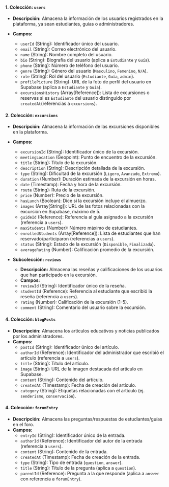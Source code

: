 #### 1. **Colección: `users`**

- **Descripción:** Almacena la información de los usuarios registrados en la plataforma, ya sean estudiantes, guías o
  administradores.
- **Campos:**

  - `userId` (String): Identificador único del usuario.
  - `email` (String): Correo electrónico del usuario.
  - `name` (String): Nombre completo del usuario.
  - `bio` (String): Biografía del usuario (aplica a `Estudiante` y `Guía`).
  - `phone` (String): Número de teléfono del usuario.
  - `genre` (String): Género del usuario (`Masculino`, `Femenino`, `N/A`).
  - `role` (String): Rol del usuario (`Estudiante`, `Guía`, `admin`).
  - `profilePicture` (String): URL de la foto de perfil del usuario en Supabase (aplica a `Estudiante` y `Guía`).
  - `excursionsHistory` (Array[Reference]): Lista de excursiones o reservas si es `Estudiante` del usuario distinguido
    por `createdAt`(referencias a `excursions`).

#### 2. **Colección: `excursions`**

- **Descripción:** Almacena la información de las excursiones disponibles en la plataforma.
- **Campos:**

  - `excursionId` (String): Identificador único de la excursión.
  - `meetingLocation` (Geopoint): Punto de encuentro de la excursión.
  - `title` (String): Título de la excursión.
  - `description` (String): Descripción detallada de la excursión.
  - `type` (String): Dificultad de la excursión (`Ligero`, `Avanzado`, `Extremo`).
  - `duration` (Number): Duración estimada de la excursión en horas.
  - `date` (Timestamp): Fecha y hora de la excursión.
  - `route` (String): Ruta de la excursión.
  - `price` (Number): Precio de la excursión.
  - `hasLunch` (Boolean): Dice si la excursión incluye el almuerzo.
  - `images` (Array[String]): URL de las fotos relacionadas con la excursión en Supabase, máximo de 5.
  - `guideId` (Reference): Referencia al guía asignado a la excursión (referencia a `users`).
  - `maxStudents` (Number): Número máximo de estudiantes.
  - `enrolledStudents` (Array[Reference]): Lista de estudiantes que han reservado/participaron (referencias a
    `users`).
  - `status` (String): Estado de la excursión (`Disponible`, `Finalizada`).
  - `averageRating` (Number): Calificación promedio de la excursión.

- **Subcolección: `reviews`**

  - **Descripción:** Almacena las reseñas y calificaciones de los usuarios que han participado en la excursión.
  - **Campos:**
  - `reviewId` (String): Identificador único de la reseña.
  - `studentId` (Reference): Referencia al estudiante que escribió la reseña (referencia a `users`).
  - `rating` (Number): Calificación de la excursión (1-5).
  - `comment` (String): Comentario del usuario sobre la excursión.

#### 4. **Colección: `blogPosts`**

- **Descripción:** Almacena los artículos educativos y noticias publicados por los administradores.
- **Campos:**
  - `postId` (String): Identificador único del artículo.
  - `authorId` (Reference): Identificador del administrador que escribió el artículo (referencia a `users`).
  - `title` (String): Título del artículo.
  - `image` (String): URL de la imagen destacada del artículo en Supabase.
  - `content` (String): Contenido del artículo.
  - `createdAt` (Timestamp): Fecha de creación del artículo.
  - `category` (String): Etiquetas relacionadas con el artículo (ej. `senderismo`, `conservación`).

#### 4. **Colección: `forumEntry`**

- **Descripción:** Almacena las preguntas/respuestas de estudiantes/guías en el foro.
- **Campos:**
  - `entryId` (String): Identificador único de la entrada.
  - `authorId` (Reference): Identificador del autor de la entrada (referencia a `users`).
  - `content` (String): Contenido de la entrada.
  - `createdAt` (Timestamp): Fecha de creación de la entrada.
  - `type` (String): Tipo de entrada (`question`, `answer`).
  - `title` (String): Título de la pregunta (aplica a `question`).
  - `parentId` (Reference): Pregunta a la que responde (aplica a `answer` con referencia a `forumEntry`).
